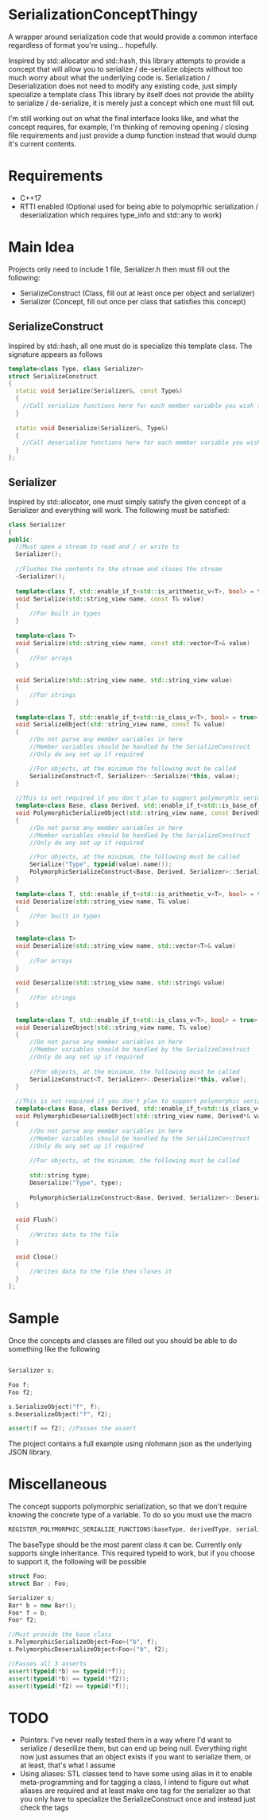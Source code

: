 # SerializationConceptThingy
A wrapper around serialization code that would provide a common interface regardless of format you're using... hopefully. 

Inspired by std::allocator and std::hash, this library attempts to provide a concept that will allow you to serialize / de-serialize objects without too much worry about what the underlying code is. Serialization / Deserialization does not need to modify any existing code, just simply specialize a template class This library by itself does not provide the ability to serialize / de-serialize, it is merely just a concept which one must fill out.

I'm still working out on what the final interface looks like, and what the concept requires, for example, I'm thinking of removing opening / closing file requirements and just provide a dump function instead that would dump it's current contents.

# Requirements
- C++17
- RTTI enabled (Optional used for being able to polymoprhic serialization / deserialization which requires type_info and std::any to work)

# Main Idea
Projects only need to include 1 file, Serializer.h then must fill out the following:
- SerializeConstruct (Class, fill out at least once per object and serializer)
- Serializer (Concept, fill out once per class that satisfies this concept)

## SerializeConstruct
Inspired by std::hash, all one must do is specialize this template class. The signature appears as follows

```c++
template<class Type, class Serializer>
struct SerializeConstruct
{
  static void Serialize(Serializer&, const Type&)
  {
    //Call serialize functions here for each member variable you wish to serialize
  }
  
  static void Deserialize(Serializer&, Type&)
  {
    //Call deserialize functions here for each member variable you wish to deserialize
  }
};
```

## Serializer
Inspired by std::allocator, one must simply satisfy the given concept of a Serializer and everything will work.
The following must be satisfied:

```c++
class Serializer
{
public:
  //Must open a stream to read and / or write to
  Serializer();
  
  //Flushes the contents to the stream and closes the stream
  ~Serializer();
  
  template<class T, std::enable_if_t<std::is_arithmetic_v<T>, bool> = true>
  void Serialize(std::string_view name, const T& value)
  {
      //For built in types
  }
 
  template<class T>
  void Serialize(std::string_view name, const std::vector<T>& value)
  {
      //For arrays
  }
 
  void Serialize(std::string_view name, std::string_view value)
  {
      //For strings
  }
 
  template<class T, std::enable_if_t<std::is_class_v<T>, bool> = true>
  void SerializeObject(std::string_view name, const T& value)
  {
      //Do not parse any member variables in here
      //Member variables should be handled by the SerializeConstruct
      //Only do any set up if required

      //For objects, at the minimum the following must be called
      SerializeConstruct<T, Serializer>::Serialize(*this, value);
  }
 
  //This is not required if you don't plan to support polymorphic serialization
  template<class Base, class Derived, std::enable_if_t<std::is_base_of_v<Base, Derived>, bool> = true>
  void PolymorphicSerializeObject(std::string_view name, const Derived& value)
  {
      //Do not parse any member variables in here
      //Member variables should be handled by the SerializeConstruct
      //Only do any set up if required

      //For objects, at the minimum, the following must be called
      Serialize("Type", typeid(value).name());
      PolymorphicSerializeConstruct<Base, Derived, Serializer>::Serialize(*this, value);
  }
 
  template<class T, std::enable_if_t<std::is_arithmetic_v<T>, bool> = true>
  void Deserialize(std::string_view name, T& value)
  {
      //For built in types
  }
 
  template<class T>
  void Deserialize(std::string_view name, std::vector<T>& value)
  {
      //For arrays
  }
 
  void Deserialize(std::string_view name, std::string& value)
  {
      //For strings
  }
 
  template<class T, std::enable_if_t<std::is_class_v<T>, bool> = true>
  void DeserializeObject(std::string_view name, T& value)
  {
      //Do not parse any member variables in here
      //Member variables should be handled by the SerializeConstruct
      //Only do any set up if required
  
      //For objects, at the minimum, the following must be called
      SerializeConstruct<T, Serializer>::Deserialize(*this, value);
  }
 
  //This is not required if you don't plan to support polymorphic serialization
  template<class Base, class Derived, std::enable_if_t<std::is_class_v<Base>, bool> = true>
  void PolymorphicDeserializeObject(std::string_view name, Derived*& value)
  {
      //Do not parse any member variables in here
      //Member variables should be handled by the SerializeConstruct
      //Only do any set up if required
  
      //For objects, at the minimum, the following must be called
  
      std::string type;
      Deserialize("Type", type);
 
      PolymorphicSerializeConstruct<Base, Derived, Serializer>::Deserialize(*this, value, type);
  }
 
  void Flush()
  {
      //Writes data to the file
  }
 
  void Close()
  {
      //Writes data to the file then closes it
  }  
};
```
# Sample
Once the concepts and classes are filled out you should be able to do something like the following
```c++

Serializer s;

Foo f;
Foo f2;

s.SerializeObject("f", f);
s.DeserializeObject("f", f2);

assert(f == f2); //Passes the assert

```
The project contains a full example using nlohmann json as the underlying JSON library.

# Miscellaneous
The concept supports polymorphic serialization, so that we don't require knowing the concrete type of a variable. To do so you must use the macro

```c++
REGISTER_POLYMORPHIC_SERIALIZE_FUNCTIONS(baseType, derivedType, serializerType);
```
The baseType should be the most parent class it can be. Currently only supports single inheritance.
This required typeid to work, but if you choose to support it, the following will be possible

```c++
struct Foo;
struct Bar : Foo;

Serializer s;
Bar* b = new Bar();
Foo* f = b;
Foo* f2;

//Must provide the base class
s.PolymorphicSerializeObject<Foo>("b", f);
s.PolymorphicDeserializeObject<Foo>("b", f2);

//Passes all 3 asserts
assert(typeid(*b) == typeid(*f));
assert(typeid(*b) == typeid(*f2));
assert(typeid(*f2) == typeid(*f));
```

# TODO
- Pointers: I've never really tested them in a way where I'd want to serialize / deserilize them, but can end up being null. Everything right now just assumes that an object exists if you want to serialize them, or at least, that's what I assume
- Using aliases: STL classes tend to have some using alias in it to enable meta-programming and for tagging a class, I intend to figure out what aliases are required and at least make one tag for the serializer so that you only have to specialize the SerializeConstruct once and instead just check the tags

